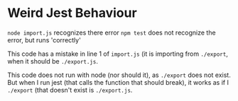 # Weird Jest Behaviour

`node import.js` recognizes there error
`npm test` does not recognize the error, but runs 'correctly'

This code has a mistake in line 1 of `import.js` (it is importing from `./export`, when it should be `./export.js`.

This code does not run with node (nor should it), as `./export` does not exist. But when I run jest (that calls the function that should break), it works as if I `./export` (that doesn't exist is  `./export.js`.
